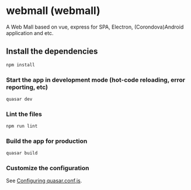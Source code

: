 # webmall (webmall)

A Web Mall based on vue, express for SPA, Electron, (Corondova)Android application and etc.

## Install the dependencies

```bash
npm install
```

### Start the app in development mode (hot-code reloading, error reporting, etc)

```bash
quasar dev
```

### Lint the files

```bash
npm run lint
```

### Build the app for production

```bash
quasar build
```

### Customize the configuration

See [Configuring quasar.conf.js](https://quasar.dev/quasar-cli/quasar-conf-js).
